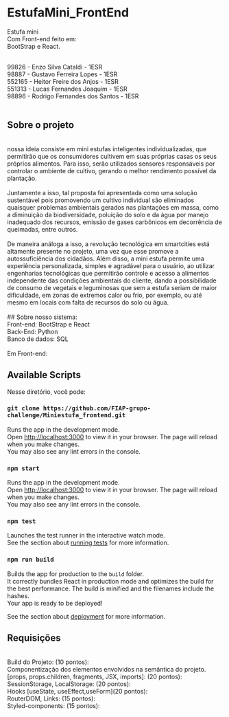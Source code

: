 # EstufaMini_FrontEnd
Estufa mini
</br>
Com Front-end feito em:
</br>
BootStrap e React.
</br>
</hr>
</br>
99826 - Enzo Silva Cataldi - 1ESR
</br>
98887 - Gustavo Ferreira Lopes - 1ESR
</br>
552165 - Heitor Freire dos Anjos - 1ESR
</br>
551313 - Lucas Fernandes Joaquim - 1ESR
</br>
98896 - Rodrigo Fernandes dos Santos - 1ESR
</br>
</br>

## Sobre o projeto

</br>
nossa ideia consiste em mini estufas inteligentes individualizadas, que permitirão que os consumidores cultivem em suas próprias casas os seus próprios alimentos. Para isso, serão utilizados sensores responsáveis por controlar o ambiente de cultivo, gerando o melhor rendimento possível da plantação.
</br>
</br>
 Juntamente a isso, tal proposta foi apresentada como uma solução sustentável pois promovendo um cultivo individual são eliminados quaisquer problemas ambientais gerados nas plantações em massa, como a diminuição da biodiversidade, poluição do solo e da água por manejo inadequado dos recursos, emissão de gases carbônicos em decorrência de queimadas, entre outros.
</br>
</br>
 De maneira análoga a isso, a revolução tecnológica em smartcities está altamente presente no projeto, uma vez que esse promove a autossuficiência dos cidadãos. Além disso, a mini estufa permite uma experiência personalizada, simples e agradável para o usuário, ao utilizar engenharias tecnológicas que permitirão controle e acesso a alimentos independente das condições ambientais do cliente, dando a possibilidade de consumo de vegetais e leguminosas que sem a estufa seriam de maior dificuldade, em zonas de extremos calor ou frio, por exemplo, ou até mesmo em locais com falta de recursos do solo ou água.
</br>
</br>
## Sobre nosso sistema:
</br>
Front-end: BootStrap e React
</br>
Back-End: Python
</br>
Banco de dados: SQL
</br>
</br>
Em Front-end:

## Available Scripts

Nesse diretório, você pode:

### `git clone https://github.com/FIAP-grupo-challenge/Miniestufa_frontend.git`

Runs the app in the development mode.\
Open [http://localhost:3000](http://localhost:3000) to view it in your browser.
The page will reload when you make changes.\
You may also see any lint errors in the console.

### `npm start`

Runs the app in the development mode.\
Open [http://localhost:3000](http://localhost:3000) to view it in your browser.
The page will reload when you make changes.\
You may also see any lint errors in the console.

### `npm test`

Launches the test runner in the interactive watch mode.\
See the section about [running tests](https://facebook.github.io/create-react-app/docs/running-tests) for more information.

### `npm run build`

Builds the app for production to the `build` folder.\
It correctly bundles React in production mode and optimizes the build for the best performance.
The build is minified and the filenames include the hashes.\
Your app is ready to be deployed!

See the section about [deployment](https://facebook.github.io/create-react-app/docs/deployment) for more information.

## Requisições

</br>
Build do Projeto: (10 pontos):
</br>
Componentização dos elementos envolvidos na semântica do projeto. [props, props.children, fragments, JSX, imports]: (20 pontos):
</br>
SessionStorage, LocalStorage: (20 pontos):
</br>
Hooks [useState, useEffect,useForm](20 pontos):
</br>
RouterDOM, Links: (15 pontos):  
</br>
Styled-components: (15 pontos):
</br>
